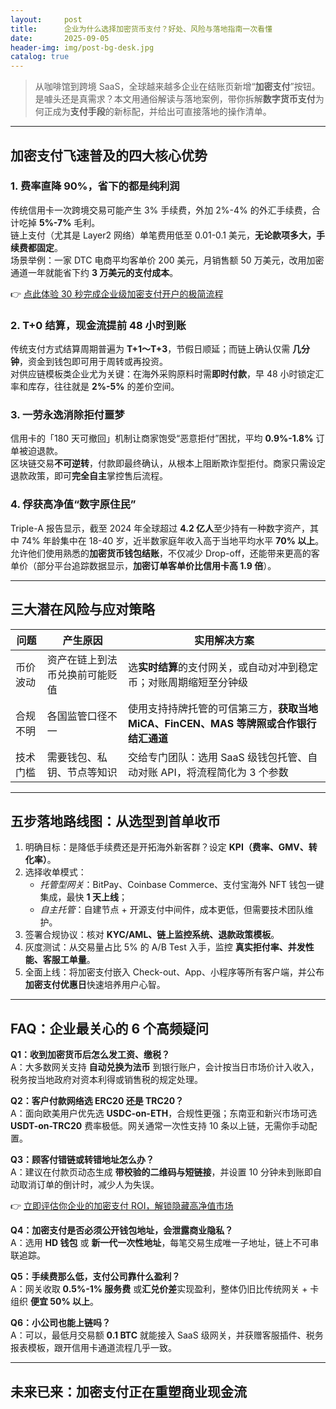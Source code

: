 ```yaml
---
layout:     post
title:      企业为什么选择加密货币支付？好处、风险与落地指南一次看懂
date:       2025-09-05
header-img: img/post-bg-desk.jpg
catalog: true
---
```


> 从咖啡馆到跨境 SaaS，全球越来越多企业在结账页新增“**加密支付**”按钮。是噱头还是真需求？本文用通俗解读与落地案例，带你拆解**数字货币支付**为何正成为**支付手段**的新标配，并给出可直接落地的操作清单。

---

## 加密支付飞速普及的四大核心优势

### 1. 费率直降 90%，省下的都是纯利润  
传统信用卡一次跨境交易可能产生 3% 手续费，外加 2%-4% 的外汇手续费，合计吃掉 **5%-7%** 毛利。  
链上支付（尤其是 Layer2 网络）单笔费用低至 0.01-0.1 美元，**无论款项多大，手续费都固定**。  
场景举例：一家 DTC 电商平均客单价 200 美元，月销售额 50 万美元，改用加密通道一年就能省下约 **3 万美元的支付成本**。

👉 [点此体验 30 秒完成企业级加密支付开户的极简流程](https://okxdog.com/)

### 2. T+0 结算，现金流提前 48 小时到账  
传统支付方式结算周期普遍为 **T+1～T+3**，节假日顺延；而链上确认仅需 **几分钟**，资金到钱包即可用于周转或再投资。  
对供应链模板类企业尤为关键：在海外采购原料时需**即时付款**，早 48 小时锁定汇率和库存，往往就是 **2%-5%** 的差价空间。

### 3. 一劳永逸消除拒付噩梦  
信用卡的「180 天可撤回」机制让商家饱受“恶意拒付”困扰，平均 **0.9%-1.8%** 订单被迫退款。  
区块链交易**不可逆转**，付款即最终确认，从根本上阻断欺诈型拒付。商家只需设定退款政策，即可**完全自主**掌控售后流程。

### 4. 俘获高净值“数字原住民”  
Triple-A 报告显示，截至 2024 年全球超过 **4.2 亿人**至少持有一种数字资产，其中 74% 年龄集中在 18-40 岁，近半数家庭年收入高于当地平均水平 **70% 以上**。  
允许他们使用熟悉的**加密货币钱包结账**，不仅减少 Drop-off，还能带来更高的客单价（部分平台追踪数据显示，**加密订单客单价比信用卡高 1.9 倍**）。

---

## 三大潜在风险与应对策略

| 问题 | 产生原因 | 实用解决方案 |
|---|---|---|
| 币价波动 | 资产在链上到法币兑换前可能贬值 | 选**实时结算**的支付网关，或自动对冲到稳定币；对账周期缩短至分钟级 |
| 合规不明 | 各国监管口径不一 | 使用支持持牌托管的可信第三方，**获取当地 MiCA、FinCEN、MAS 等牌照或合作银行结汇通道** |
| 技术门槛 | 需要钱包、私钥、节点等知识 | 交给专门团队：选用 SaaS 级钱包托管、自动对账 API，将流程简化为 3 个参数 |

---

## 五步落地路线图：从选型到首单收币

1. 明确目标：是降低手续费还是开拓海外新客群？设定 **KPI（费率、GMV、转化率）**。  
2. 选择收单模式：  
   - *托管型网关*：BitPay、Coinbase Commerce、支付宝海外 NFT 钱包一键集成，最快 **1 天上线**；  
   - *自主托管*：自建节点 + 开源支付中间件，成本更低，但需要技术团队维护。  
3. 签署合规协议：核对 **KYC/AML、链上监控系统、退款政策模板**。  
4. 灰度测试：从交易量占比 5% 的 A/B Test 入手，监控 **真实拒付率、并发性能、客服工单量**。  
5. 全面上线：将加密支付嵌入 Check-out、App、小程序等所有客户端，并公布**加密支付优惠日**快速培养用户心智。

---

## FAQ：企业最关心的 6 个高频疑问

**Q1：收到加密货币后怎么发工资、缴税？**  
A：大多数网关支持 **自动兑换为法币** 到银行账户，会计按当日市场价计入收入，税务按当地政府对资本利得或销售税的规定处理。

**Q2：客户付款网络选 ERC20 还是 TRC20？**  
A：面向欧美用户优先选 **USDC-on-ETH**，合规性更强；东南亚和新兴市场可选 **USDT-on-TRC20** 费率极低。网关通常一次性支持 10 条以上链，无需你手动配置。

**Q3：顾客付错链或转错地址怎么办？**  
A：建议在付款页动态生成 **带校验的二维码与短链接**，并设置 10 分钟未到账即自动取消订单的倒计时，减少人为失误。

👉 [立即评估你企业的加密支付 ROI，解锁隐藏高净值市场](https://okxdog.com/)

**Q4：加密支付是否必须公开钱包地址，会泄露商业隐私？**  
A：选用 **HD 钱包** 或 **新一代一次性地址**，每笔交易生成唯一子地址，链上不可串联追踪。

**Q5：手续费那么低，支付公司靠什么盈利？**  
A：网关收取 **0.5%-1% 服务费** 或**汇兑价差**实现盈利，整体仍旧比传统网关 + 卡组织 **便宜 50% 以上**。

**Q6：小公司也能上链吗？**  
A：可以，最低月交易额 **0.1 BTC** 就能接入 SaaS 级网关，并获赠客服插件、税务报表模板，跟开信用卡通道流程几乎一致。

---

## 未来已来：加密支付正在重塑商业现金流
